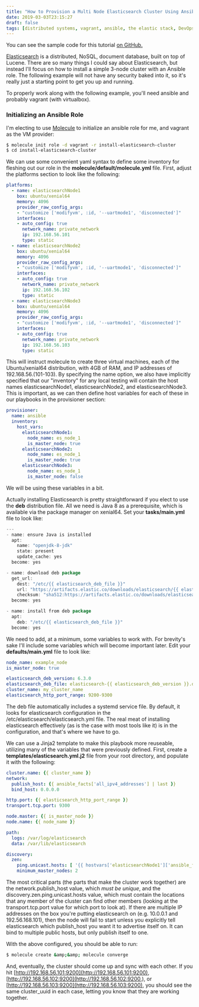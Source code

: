 ```yaml
---
title: "How to Provision a Multi Node Elasticsearch Cluster Using Ansible"
date: 2019-03-03T23:15:27
draft: false
tags: [distributed systems, vagrant, ansible, the elastic stack, DevOps]
---
```


You can see the sample code for this tutorial [on GitHub.](https://github.com/nfisher23/some-ansible-examples)

[Elasticsearch](https://www.elastic.co/products/elasticsearch) is a distributed, NoSQL, document database, built on top of Lucene. There are so many things I could say about Elasticsearch, but instead I'll focus on how to install a simple 3-node cluster with an Ansible role. The following example will not have any security baked into it, so it's really just a starting point to get you up and running.

To properly work along with the following example, you'll need ansible and probably vagrant (with virtualbox).

### Initializing an Ansible Role

I'm electing to use [Molecule](https://nickolasfisher.com/blog/How-to-do-Test-Driven-Development-on-Your-Ansible-Roles-Using-Molecule) to initialize an ansible role for me, and vagrant as the VM provider:

```bash
$ molecule init role -d vagrant -r install-elasticsearch-cluster
$ cd install-elasticsearch-cluster

```

We can use some convenient yaml syntax to define some inventory for fleshing out our role in the **molecule/default/molecule.yml** file. First, adjust the platforms section to look like the following:

```yaml
platforms:
  - name: elasticsearchNode1
    box: ubuntu/xenial64
    memory: 4096
    provider_raw_config_args:
    - "customize ['modifyvm', :id, '--uartmode1', 'disconnected']"
    interfaces:
    - auto_config: true
      network_name: private_network
      ip: 192.168.56.101
      type: static
  - name: elasticsearchNode2
    box: ubuntu/xenial64
    memory: 4096
    provider_raw_config_args:
    - "customize ['modifyvm', :id, '--uartmode1', 'disconnected']"
    interfaces:
    - auto_config: true
      network_name: private_network
      ip: 192.168.56.102
      type: static
  - name: elasticsearchNode3
    box: ubuntu/xenial64
    memory: 4096
    provider_raw_config_args:
    - "customize ['modifyvm', :id, '--uartmode1', 'disconnected']"
    interfaces:
    - auto_config: true
      network_name: private_network
      ip: 192.168.56.103
      type: static
```

This will instruct molecule to create three virtual machines, each of the Ubuntu/xenial64 distribution, with 4GB of RAM, and IP addresses of 192.168.56.(101-103). By specifying the name option, we also have implicitly specified that our "inventory" for any local testing will contain the host names elasticsearchNode1, elasticsearchNode2, and elasticsearchNode3. This is important, as we can then define host variables for each of these in our playbooks in the provisioner section:

```yaml
provisioner:
  name: ansible
  inventory:
    host_vars:
      elasticsearchNode1:
        node_name: es_node_1
        is_master_node: true
      elasticsearchNode2:
        node_name: es_node_1
        is_master_node: true
      elasticsearchNode3:
        node_name: es_node_1
        is_master_node: false

```

We will be using these variables in a bit.

Actually installing Elasticsearch is pretty straightforward if you elect to use the **deb** distribution file. All we need is Java 8 as a prerequisite, which is available via the package manager on xenial64. Set your **tasks/main.yml** file to look like:

```java
---
- name: ensure Java is installed
  apt:
    name: "openjdk-8-jdk"
    state: present
    update_cache: yes
  become: yes

- name: download deb package
  get_url:
    dest: "/etc/{{ elasticsearch_deb_file }}"
    url: "https://artifacts.elastic.co/downloads/elasticsearch/{{ elasticsearch_deb_file }}"
    checksum: "sha512:https://artifacts.elastic.co/downloads/elasticsearch/{{ elasticsearch_deb_file }}.sha512"
  become: yes

- name: install from deb package
  apt:
    deb: "/etc/{{ elasticsearch_deb_file }}"
  become: yes

```

We need to add, at a minimum, some variables to work with. For brevity's sake I'll include some variables which will become important later. Edit your **defaults/main.yml** file to look like:

```yaml
node_name: example_node
is_master_node: true

elasticsearch_deb_version: 6.3.0
elasticsearch_deb_file: elasticsearch-{{ elasticsearch_deb_version }}.deb
cluster_name: my_cluster_name
elasticsearch_http_port_range: 9200-9300

```

The deb file automatically includes a systemd service file. By default, it looks for elasticsearch configuration in the /etc/elasticsearch/elasticsearch.yml file. The real meat of installing elasticsearch effectively (as is the case with most tools like it) is in the configuration, and that's where we have to go.

We can use a Jinja2 template to make this playbook more reuseable, utilizing many of the variables that were previously defined. First, create a **templates/elasticsearch.yml.j2** file from your root directory, and populate it with the following:

```yaml
cluster.name: {{ cluster_name }}
network:
  publish_host: {{ ansible_facts['all_ipv4_addresses'] | last }}
  bind_host: 0.0.0.0

http.port: {{ elasticsearch_http_port_range }}
transport.tcp.port: 9300

node.master: {{ is_master_node }}
node.name: {{ node_name }}

path:
  logs: /var/log/elasticsearch
  data: /var/lib/elasticsearch

discovery:
  zen:
    ping.unicast.hosts: [ '{{ hostvars['elasticsearchNode1']['ansible_facts']['all_ipv4_addresses'] | last }}:9300', '{{ hostvars['elasticsearchNode2']['ansible_facts']['all_ipv4_addresses'] | last }}:9300', '{{ hostvars['elasticsearchNode3']['ansible_facts']['all_ipv4_addresses'] | last }}:9300' ]
    minimum_master_nodes: 2

```

The most critical parts (the parts that make the cluster work together) are the network.publish\_host value, which _must be unique_, and the discovery.zen.ping.unicast.hosts value, which must contain the locations that any member of the cluster can find other members (looking at the transport.tcp.port value for which port to look at). If there are multiple IP addresses on the box you're putting elasticsearch on (e.g. 10.0.0.1 and 192.56.168.101), then the node will fail to start unless you explicitly tell elasticsearch which publish\_host you want it to advertise itself on. It can bind to multiple public hosts, but only publish itself to one.

With the above configured, you should be able to run:

```bash
$ molecule create &amp;&amp; molecule converge
```

And, eventually, the cluster should come up and sync with each other. If you hit [http://192.168.56.101:9200](http://192.168.56.101:9200), [http://192.168.56.102:9200](http://192.168.56.102:9200,), or [http://192.168.56.103:9200](http://192.168.56.103:9200), you should see the same cluster\_uuid in each case, letting you know that they are working together.
